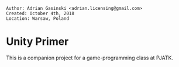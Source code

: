     Author: Adrian Gasinski <adrian.licensing@gmail.com>
    Created: October 4th, 2018
    Location: Warsaw, Poland

Unity Primer
============

This is a companion project for a game-programming class at PJATK.

